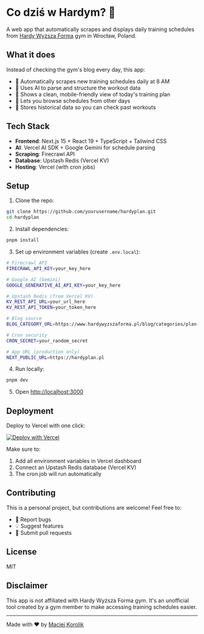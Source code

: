 # Co dziś w Hardym? 💪

A web app that automatically scrapes and displays daily training schedules from [Hardy Wyższa Forma](https://www.hardywyzszaforma.pl/) gym in Wrocław, Poland.

## What it does

Instead of checking the gym's blog every day, this app:

- 🤖 Automatically scrapes new training schedules daily at 8 AM
- 🧠 Uses AI to parse and structure the workout data
- 📱 Shows a clean, mobile-friendly view of today's training plan
- 📅 Lets you browse schedules from other days
- 💾 Stores historical data so you can check past workouts

## Tech Stack

- **Frontend**: Next.js 15 + React 19 + TypeScript + Tailwind CSS
- **AI**: Vercel AI SDK + Google Gemini for schedule parsing
- **Scraping**: Firecrawl API
- **Database**: Upstash Redis (Vercel KV)
- **Hosting**: Vercel (with cron jobs)

## Setup

1. Clone the repo:

```bash
git clone https://github.com/yourusername/hardyplan.git
cd hardyplan
```

2. Install dependencies:

```bash
pnpm install
```

3. Set up environment variables (create `.env.local`):

```bash
# Firecrawl API
FIRECRAWL_API_KEY=your_key_here

# Google AI (Gemini)
GOOGLE_GENERATIVE_AI_API_KEY=your_key_here

# Upstash Redis (from Vercel KV)
KV_REST_API_URL=your_url_here
KV_REST_API_TOKEN=your_token_here

# Blog source
BLOG_CATEGORY_URL=https://www.hardywyzszaforma.pl/blog/categories/plan-treningowy

# Cron security
CRON_SECRET=your_random_secret

# App URL (production only)
NEXT_PUBLIC_URL=https://hardyplan.pl
```

4. Run locally:

```bash
pnpm dev
```

5. Open [http://localhost:3000](http://localhost:3000)

## Deployment

Deploy to Vercel with one click:

[![Deploy with Vercel](https://vercel.com/button)](https://vercel.com/new/clone?repository-url=https://github.com/yourusername/hardyplan)

Make sure to:

1. Add all environment variables in Vercel dashboard
2. Connect an Upstash Redis database (Vercel KV)
3. The cron job will run automatically

## Contributing

This is a personal project, but contributions are welcome! Feel free to:

- 🐛 Report bugs
- 💡 Suggest features
- 🔧 Submit pull requests

## License

MIT

## Disclaimer

This app is not affiliated with Hardy Wyższa Forma gym. It's an unofficial tool created by a gym member to make accessing training schedules easier.

---

Made with ❤️ by [Maciej Korolik](https://www.maciejkorolik.com)
